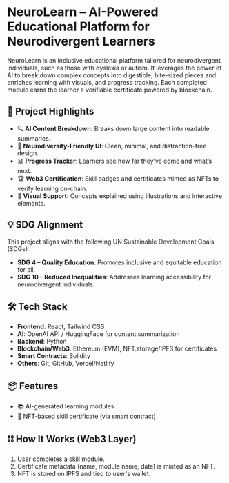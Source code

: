 # NeuroLearn – AI-Powered Educational Platform for Neurodivergent Learners

NeuroLearn is an inclusive educational platform tailored for neurodivergent individuals, such as those with dyslexia or autism. It leverages the power of AI to break down complex concepts into digestible, bite-sized pieces and enriches learning with visuals, and progress tracking. Each completed module earns the learner a verifiable certificate powered by blockchain.

## 🚀 Project Highlights

- 🔍 **AI Content Breakdown**: Breaks down large content into readable summaries.
- 🧠 **Neurodiversity-Friendly UI**: Clean, minimal, and distraction-free design.
- 📊 **Progress Tracker**: Learners see how far they’ve come and what’s next.
- 🏆 **Web3 Certification**: Skill badges and certificates minted as NFTs to verify learning on-chain.
- 🎨 **Visual Support**: Concepts explained using illustrations and interactive elements.

## 💡 SDG Alignment

This project aligns with the following UN Sustainable Development Goals (SDGs):
- **SDG 4 – Quality Education**: Promotes inclusive and equitable education for all.
- **SDG 10 – Reduced Inequalities**: Addresses learning accessibility for neurodivergent individuals.

## 🛠 Tech Stack

- **Frontend**: React, Tailwind CSS
- **AI**: OpenAI API / HuggingFace for content summarization
- **Backend**: Python
- **Blockchain/Web3**: Ethereum (EVM), NFT.storage/IPFS for certificates
- **Smart Contracts**: Solidity
- **Others**: Git, GitHub, Vercel/Netlify

## 📦 Features

- 📚 AI-generated learning modules
- 🧾 NFT-based skill certificate (via smart contract)


## ⛓ How It Works (Web3 Layer)

1. User completes a skill module.
2. Certificate metadata (name, module name, date) is minted as an NFT.
3. NFT is stored on IPFS and tied to user's wallet.

